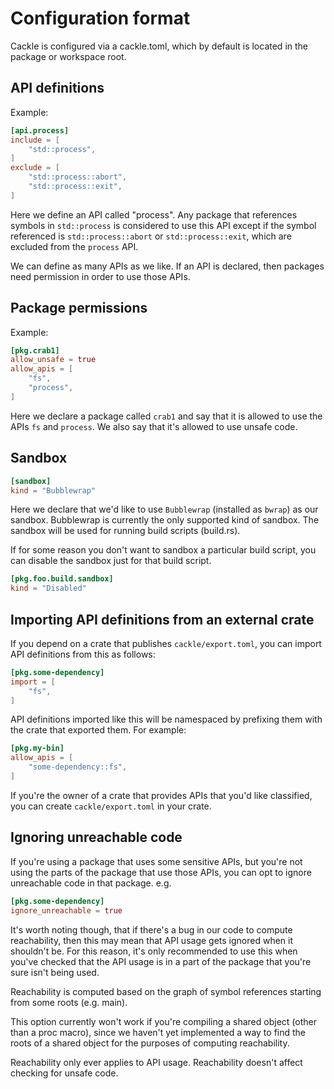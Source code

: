 # Configuration format

Cackle is configured via a cackle.toml, which by default is located in the package or workspace
root.

## API definitions

Example:

```toml
[api.process]
include = [
    "std::process",
]
exclude = [
    "std::process::abort",
    "std::process::exit",
]
```

Here we define an API called "process". Any package that references symbols in `std::process` is
considered to use this API except if the symbol referenced is `std::process::abort` or
`std::process::exit`, which are excluded from the `process` API.

We can define as many APIs as we like. If an API is declared, then packages need permission in order
to use those APIs.

## Package permissions

Example:

```toml
[pkg.crab1]
allow_unsafe = true
allow_apis = [
    "fs",
    "process",
]
```

Here we declare a package called `crab1` and say that it is allowed to use the APIs `fs` and
`process`. We also say that it's allowed to use unsafe code.

## Sandbox

```toml
[sandbox]
kind = "Bubblewrap"
```

Here we declare that we'd like to use `Bubblewrap` (installed as `bwrap`) as our sandbox. Bubblewrap
is currently the only supported kind of sandbox. The sandbox will be used for running build scripts
(build.rs).

If for some reason you don't want to sandbox a particular build script, you can disable the sandbox
just for that build script.

```toml
[pkg.foo.build.sandbox]
kind = "Disabled"
```

## Importing API definitions from an external crate

If you depend on a crate that publishes `cackle/export.toml`, you can import API definitions from
this as follows:

```toml
[pkg.some-dependency]
import = [
    "fs",
]
```

API definitions imported like this will be namespaced by prefixing them with the crate that exported
them. For example:

```toml
[pkg.my-bin]
allow_apis = [
    "some-dependency::fs",
]
```

If you're the owner of a crate that provides APIs that you'd like classified, you can create
`cackle/export.toml` in your crate.

## Ignoring unreachable code

If you're using a package that uses some sensitive APIs, but you're not using the parts of the
package that use those APIs, you can opt to ignore unreachable code in that package. e.g.

```toml
[pkg.some-dependency]
ignore_unreachable = true
```

It's worth noting though, that if there's a bug in our code to compute reachability, then this may
mean that API usage gets ignored when it shouldn't be. For this reason, it's only recommended to use
this when you've checked that the API usage is in a part of the package that you're sure isn't being
used.

Reachability is computed based on the graph of symbol references starting from some roots (e.g.
main).

This option currently won't work if you're compiling a shared object (other than a proc macro),
since we haven't yet implemented a way to find the roots of a shared object for the purposes of
computing reachability.

Reachability only ever applies to API usage. Reachability doesn't affect checking for unsafe code.
